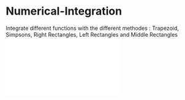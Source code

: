 # Numerical-Integration
Integrate different functions with the different methodes : Trapezoid, Simpsons, Right Rectangles, Left Rectangles and Middle Rectangles
![Rapport](./Rapport.pdf)